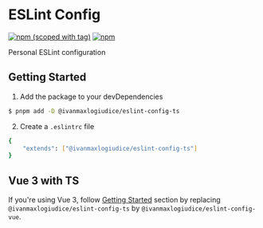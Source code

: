 # ESLint Config

[![npm (scoped with tag)](https://flat.badgen.net/npm/v/@ivanmaxlogiudice/eslint-config-ts)](https://npmjs.com/package/@ivanmaxlogiudice/eslint-config-ts)
[![npm](https://flat.badgen.net/npm/dt/@ivanmaxlogiudice/eslint-config-ts)](https://npmjs.com/package/@ivanmaxlogiudice/eslint-config-ts)

Personal ESLint configuration

## Getting Started

1. Add the package to your devDependencies
```bash
$ pnpm add -D @ivanmaxlogiudice/eslint-config-ts
```

2. Create a `.eslintrc` file
```bash
{
    "extends": ["@ivanmaxlogiudice/eslint-config-ts"]
}
```

## Vue 3 with TS

If you're using Vue 3, follow [Getting Started](#getting-started) section by replacing `@ivanmaxlogiudice/eslint-config-ts` by `@ivanmaxlogiudice/eslint-config-vue`.
